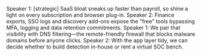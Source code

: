 Speaker 1: [strategic] SaaS bloat sneaks up faster than payroll, so shine a light on every subscription and browser plug-in.
Speaker 2: Finance exports, SSO logs and discovery add-ons expose the "free" tools bypassing MFA, logging and data retention commitments.
Speaker 1: We pair that visibility with DNS filtering—the remote-friendly firewall that blocks malware domains before anyone clicks.
Speaker 2: With the app layer tidy, we can decide whether to build detection in-house or rent a virtual SOC bench.
